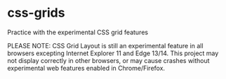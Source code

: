 # css-grids
Practice with the experimental CSS grid features

PLEASE NOTE: CSS Grid Layout is still an experimental feature in all browsers excepting Internet Explorer 11 and Edge 13/14. This project may not display correctly in other browsers, or may cause crashes without experimental web features enabled in Chrome/Firefox.
